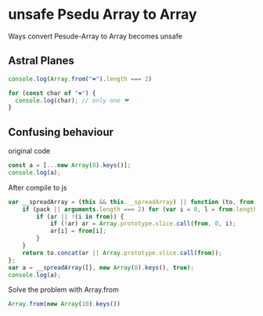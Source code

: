 # unsafe Psedu Array to Array
Ways convert Pesude-Array to Array becomes unsafe

## Astral Planes

```js
console.log(Array.from("❤").length === 2)
```

```js
for (const char of "❤") {
  console.log(char); // only one ❤
}
```

## Confusing behaviour
original code
```ts
const a = [...new Array(8).keys()];
console.log(a);
```

After compile to js
```js
var __spreadArray = (this && this.__spreadArray) || function (to, from, pack) {
    if (pack || arguments.length === 2) for (var i = 0, l = from.length, ar; i < l; i++) {
        if (ar || !(i in from)) {
            if (!ar) ar = Array.prototype.slice.call(from, 0, i);
            ar[i] = from[i];
        }
    }
    return to.concat(ar || Array.prototype.slice.call(from));
};
var a = __spreadArray([], new Array(8).keys(), true);
console.log(a);
```
Solve the problem with Array.from

```js
Array.from(new Array(10).keys())
```
